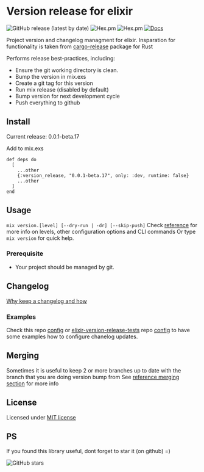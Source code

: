 # Version release for elixir
![GitHub release (latest by date)](https://img.shields.io/github/v/release/bulld0zer/elixir-version-release)
![Hex.pm](https://img.shields.io/hexpm/v/version_release)
![Hex.pm](https://img.shields.io/hexpm/dt/version_release)
[![Docs](https://img.shields.io/badge/hex-docs-blue)](https://hexdocs.pm/version_release)

  Project version and changelog managment for elixir. Insparation for functionality is taken from [cargo-release](https://github.com/sunng87/cargo-release) package for Rust

  Performs release best-practices, including:

  * Ensure the git working directory is clean.
  * Bump the version in mix.exs
  * Create a git tag for this version
  * Run mix release (disabled by default)
  * Bump version for next development cycle
  * Push everything to github

## Install
Current release: 0.0.1-beta.17

Add to mix.exs
```
def deps do
  [
    ...other
    {:version_release, "0.0.1-beta.17", only: :dev, runtime: false}
    ...other
  ]
end
```

## Usage
`mix version.[level] [--dry-run | -dr] [--skip-push]`
Check [reference](/docs/REFERENCE.md) for more info on levels, other configuration options and CLI commands
Or type `mix version` for quick help.

### Prerequisite
* Your project should be managed by git.

## Changelog
[Why keep a changelog and how](https://keepachangelog.com/en/1.0.0/)

### Examples
Check this repo [config](/config/config.exs) or [elixir-version-release-tests](https://github.com/bulld0zer/elixir-version-release-tests/) repo [config](https://github.com/bulld0zer/elixir-version-release-tests/blob/master/config/config.exs) to have some examples how to configure chanelog updates.

## Merging
Sometimes it is useful to keep 2 or more branches up to date with the branch that you are doing version bump from
See [reference merging section](/docs/REFERENCE.md#merge) for more info

## License
Licensed under [MIT license](LICENSE)

## PS
If you found this library useful, dont forget to star it (on github) =)

![GitHub stars](https://img.shields.io/github/stars/bulld0zer/elixir-version-release?style=social)